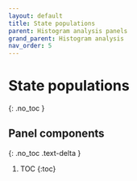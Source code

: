 ```yaml
---
layout: default
title: State populations
parent: Histogram analysis panels
grand_parent: Histogram analysis
nav_order: 5
---
```


# State populations
{: .no_toc }

## Panel components
{: .no_toc .text-delta }

1. TOC
{:toc}



